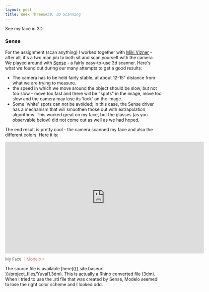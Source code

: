 ```yaml
---
layout: post
title: Week Three&#58; 3D Scanning
---
```


See my face in 3D.

### Sense

For the assignment (scan anything) I worked together with [Miki Vizner](http://fab.cba.mit.edu/classes/863.16/section.Harvard/people/Vizner/index.html) - after all, it's a two man job to both sit and scan yourself with the camera. We played around with [Sense](http://www.3dsystems.com/shop/sense) - a fairly easy-to-use 3d scanner. Here's what we found out during our many attempts to get a good results:

* The camera has to be held fairly stable, at about 12-15" distance from what we are trying to measure.
* the speed in which we move around the object should be slow, but not too slow - move too fast and there will be "spots" in the image, move too slow and the camera may lose its 'lock' on the image.
* Some 'white' spots can not be avoided; in this case, the Sense driver has a mechanism that will smoothen those out with extrapolation algorithms. This worked great on my face, but the glasses (as you observable below) did not come out as well as we had hoped.

The end result is pretty cool - the camera scanned my face and also the different colors. Here it is:

<div class='modelo-wrapper'> <iframe src="https://beta.modelo.io/embedded/UNwm_mygmb?viewport=false&autoplay=false" width="640" height="360" frameborder="0" mozallowfullscreen webkitallowfullscreen allowfullscreen ></iframe> <p style="font-size: 13px; font-weight: normal; margin: 10px 10px 10px 0; color: #666666;"> My Face <a href="http://www.modelo.io?utm_source=embed&utm_medium=embedfooter&utm_campaign=model%20embed%20footer" target="_blank" style="display: inline-block; margin-left: 6px; padding-left: 6px; border-left: 1px solid #e2e2e2; color: #e8776f; cursor: pointer; text-decoration: none;">Modelo »</a> </p> </div>

The source file is available [here]({{ site.baseurl }}/project_files/Yuval1.3dm). This is actually a Rhino converted file (3dm). When I tried to use the .stl file that was created by Sense, Modelo seemed to lose the right color scheme and I looked odd.

